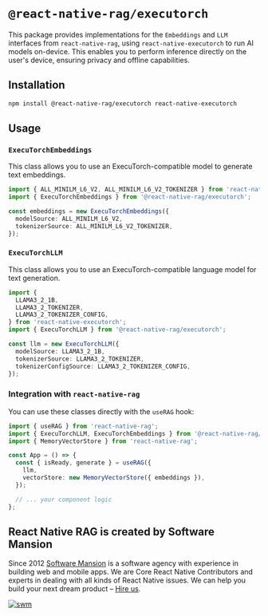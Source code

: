 # `@react-native-rag/executorch`

This package provides implementations for the `Embeddings` and `LLM` interfaces from `react-native-rag`, using `react-native-executorch` to run AI models on-device. This enables you to perform inference directly on the user's device, ensuring privacy and offline capabilities.

## Installation

```bash
npm install @react-native-rag/executorch react-native-executorch
```

## Usage

### `ExecuTorchEmbeddings`

This class allows you to use an ExecuTorch-compatible model to generate text embeddings.

```typescript
import { ALL_MINILM_L6_V2, ALL_MINILM_L6_V2_TOKENIZER } from 'react-native-executorch';
import { ExecuTorchEmbeddings } from '@react-native-rag/executorch';

const embeddings = new ExecuTorchEmbeddings({
  modelSource: ALL_MINILM_L6_V2,
  tokenizerSource: ALL_MINILM_L6_V2_TOKENIZER,
});
```

### `ExecuTorchLLM`

This class allows you to use an ExecuTorch-compatible language model for text generation.

```typescript
import {
  LLAMA3_2_1B,
  LLAMA3_2_TOKENIZER,
  LLAMA3_2_TOKENIZER_CONFIG,
} from 'react-native-executorch';
import { ExecuTorchLLM } from '@react-native-rag/executorch';

const llm = new ExecuTorchLLM({
  modelSource: LLAMA3_2_1B,
  tokenizerSource: LLAMA3_2_TOKENIZER,
  tokenizerConfigSource: LLAMA3_2_TOKENIZER_CONFIG,
});
```

### Integration with `react-native-rag`

You can use these classes directly with the `useRAG` hook:

```typescript
import { useRAG } from 'react-native-rag';
import { ExecuTorchLLM, ExecuTorchEmbeddings } from '@react-native-rag/executorch';
import { MemoryVectorStore } from 'react-native-rag';

const App = () => {
  const { isReady, generate } = useRAG({
    llm,
    vectorStore: new MemoryVectorStore({ embeddings }),
  });

  // ... your component logic
};
```

## React Native RAG is created by Software Mansion

Since 2012 [Software Mansion](https://swmansion.com) is a software agency with experience in building web and mobile apps. We are Core React Native Contributors and experts in dealing with all kinds of React Native issues. We can help you build your next dream product – [Hire us](https://swmansion.com/contact/projects?utm_source=react-native-rag&utm_medium=readme).

[![swm](https://logo.swmansion.com/logo?color=white&variant=desktop&width=150&tag=react-native-rag-github 'Software Mansion')](https://swmansion.com)